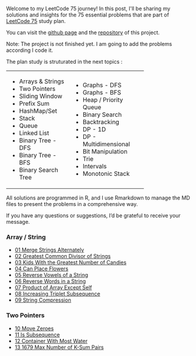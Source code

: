 Welcome to my LeetCode 75 journey! In this post, I'll be sharing my solutions and insights for the 75 essential problems that are part of [LeetCode 75](https://leetcode.com/studyplan/leetcode-75/) study plan.

You can visit the [github page](https://joelcae.github.io/leetcode-75/) and the [repository](https://github.com/JoelCae/leetcode-75) of this project. 

Note: The project is not finished yet. I am going to add the problems according I code it. 

The plan study is struturated in the next topics :

<table style="width:74%;">
<colgroup>
<col style="width: 34%" />
<col style="width: 38%" />
</colgroup>
<tbody>
<tr class="odd">
<td><ul>
<li>Arrays &amp; Strings</li>
<li>Two Pointers</li>
<li>Sliding Window</li>
<li>Prefix Sum</li>
<li>HashMap/Set</li>
<li>Stack</li>
<li>Queue</li>
<li>Linked List</li>
<li>Binary Tree - DFS</li>
<li>Binary Tree - BFS</li>
<li>Binary Search Tree</li>
</ul></td>
<td><ul>
<li>Graphs - DFS</li>
<li>Graphs - BFS</li>
<li>Heap / Priority Queue</li>
<li>Binary Search</li>
<li>Backtracking</li>
<li>DP - 1D</li>
<li>DP - Multidimensional</li>
<li>Bit Manipulation</li>
<li>Trie</li>
<li>Intervals</li>
<li>Monotonic Stack</li>
</ul></td>
</tr>
</tbody>
</table>

All solutions are programmed in R, and I use Rmarkdown to manage the MD files to present the problems in a comprehensive way.

If you have any questions or suggestions, I’d be grateful to receive your message. 

### Array / String
- [01 Merge Strings Alternately](posts/01_1768_Merge_Strings_Alternately.md)
- [02 Greatest Common Divisor of Strings](posts/02_1071_Greatest_Common_Divisor_of_Strings.md)
- [03 Kids With the Greatest Number of Candies](posts/03_1431_Kids_With_the_Greatest_Number_of_Candies.md)
- [04 Can Place Flowers](posts/04_650_Can_Place_Flowers.md)
- [05 Reverse Vowels of a String](posts/05_345_Reverse_Vowels_of_a_String.md)
- [06 Reverse Words in a String](posts/06_151_Reverse_Words_in_a_String.md)
- [07 Product of Array Except Self](posts/07_238_Product_of_Array_Except_Self.md)
- [08 Increasing Triplet Subsequence](posts/08_334_Increasing_Triplet_Subsequence.md)
- [09 String Compression](posts/09_443_String_Compression.md)

### Two Pointers
- [10 Move Zeroes](posts/10_283_Move_Zeroes.md)
- [11 Is Subsequence](posts/11_392_Is_Subsequence.md)
- [12 Container With Most Water](posts/12_11_Container_With_Most_Water.md)
- [13 1679 Max Number of K-Sum Pairs](posts/13_1679_Max_Number_of_KSum_Pairs.md)
